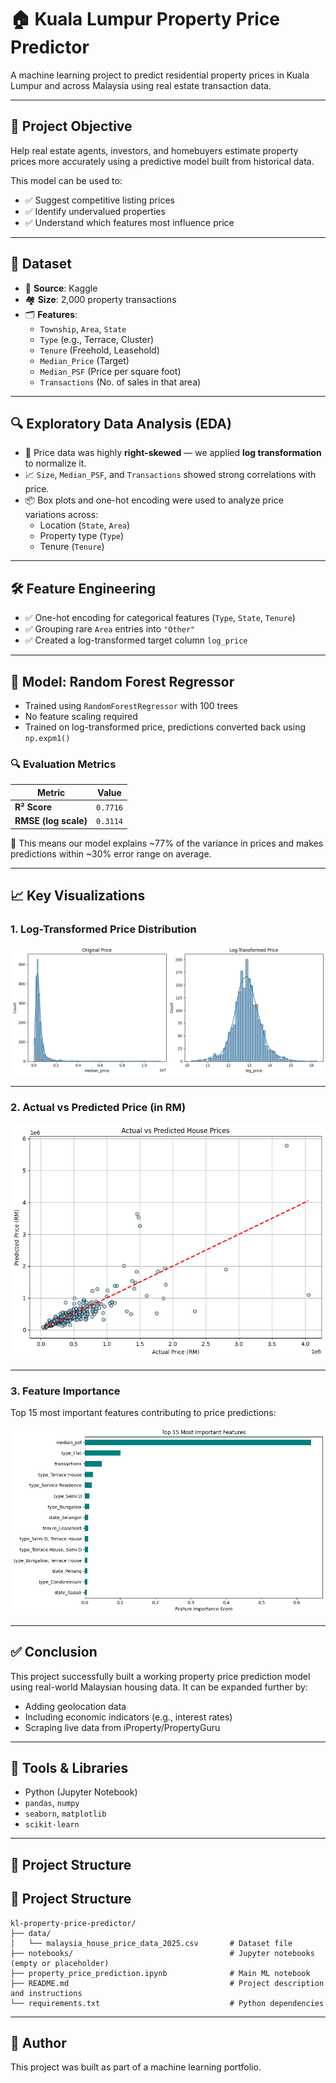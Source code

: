 # 🏠 Kuala Lumpur Property Price Predictor

A machine learning project to predict residential property prices in Kuala Lumpur and across Malaysia using real estate transaction data.

---

## 🎯 Project Objective

Help real estate agents, investors, and homebuyers estimate property prices more accurately using a predictive model built from historical data.

This model can be used to:
- ✅ Suggest competitive listing prices
- ✅ Identify undervalued properties
- ✅ Understand which features most influence price

---

## 📂 Dataset

- 📄 **Source**: Kaggle
- 🏘️ **Size**: 2,000 property transactions
- 🗂️ **Features**:
  - `Township`, `Area`, `State`
  - `Type` (e.g., Terrace, Cluster)
  - `Tenure` (Freehold, Leasehold)
  - `Median_Price` (Target)
  - `Median_PSF` (Price per square foot)
  - `Transactions` (No. of sales in that area)

---

## 🔍 Exploratory Data Analysis (EDA)

- 🧾 Price data was highly **right-skewed** — we applied **log transformation** to normalize it.
- 📈 `Size`, `Median_PSF`, and `Transactions` showed strong correlations with price.
- 📦 Box plots and one-hot encoding were used to analyze price variations across:
  - Location (`State`, `Area`)
  - Property type (`Type`)
  - Tenure (`Tenure`)

---

## 🛠️ Feature Engineering

- ✅ One-hot encoding for categorical features (`Type`, `State`, `Tenure`)
- ✅ Grouping rare `Area` entries into `"Other"`
- ✅ Created a log-transformed target column `log_price`

---

## 🤖 Model: Random Forest Regressor

- Trained using `RandomForestRegressor` with 100 trees
- No feature scaling required
- Trained on log-transformed price, predictions converted back using `np.expm1()`

### 🔍 Evaluation Metrics

| Metric | Value |
|--------|-------|
| **R² Score** | `0.7716` |
| **RMSE (log scale)** | `0.3114` |

🎯 This means our model explains ~77% of the variance in prices and makes predictions within ~30% error range on average.

---

## 📈 Key Visualizations

### 1. Log-Transformed Price Distribution

![Log Price Histogram](images/log_price_hist.png)

---

### 2. Actual vs Predicted Price (in RM)

![Actual vs Predicted](images/actual_vs_predicted.png)

---

### 3. Feature Importance

Top 15 most important features contributing to price predictions:

![Feature Importance](images/feature_importance.png)

---

## ✅ Conclusion

This project successfully built a working property price prediction model using real-world Malaysian housing data. It can be expanded further by:

- Adding geolocation data
- Including economic indicators (e.g., interest rates)
- Scraping live data from iProperty/PropertyGuru

---

## 💼 Tools & Libraries

- Python (Jupyter Notebook)
- `pandas`, `numpy`
- `seaborn`, `matplotlib`
- `scikit-learn`

---

## 📁 Project Structure

## 📁 Project Structure

```
kl-property-price-predictor/
├── data/
│   └── malaysia_house_price_data_2025.csv       # Dataset file
├── notebooks/                                   # Jupyter notebooks (empty or placeholder)
├── property_price_prediction.ipynb              # Main ML notebook
├── README.md                                    # Project description and instructions
└── requirements.txt                             # Python dependencies
```

---

## 🧠 Author

This project was built as part of a machine learning portfolio.
